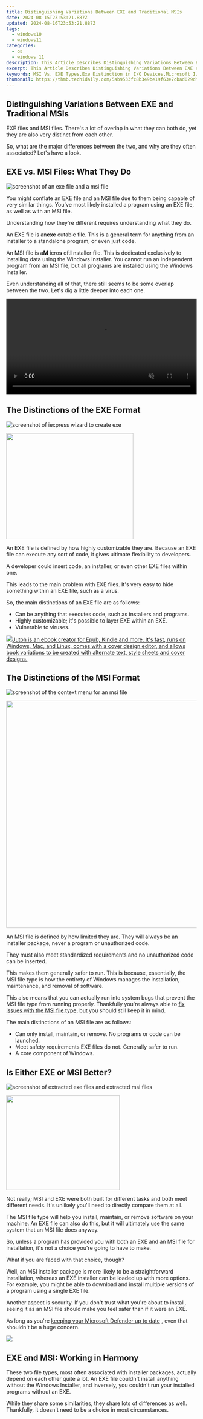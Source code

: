 ```yaml
---
title: Distinguishing Variations Between EXE and Traditional MSIs
date: 2024-08-15T23:53:21.887Z
updated: 2024-08-16T23:53:21.887Z
tags:
  - windows10
  - windows11
categories:
  - os
  - windows 11
description: This Article Describes Distinguishing Variations Between EXE and Traditional MSIs
excerpt: This Article Describes Distinguishing Variations Between EXE and Traditional MSIs
keywords: MSI Vs. EXE Types,Exe Distinction in I/O Devices,Microsoft I/O Device Differences,EXE Format Vs. Traditional MSIs,Software Executable Versus MSIs,Identifying Exe File Characteristics,Understanding MSI and EXE Variations
thumbnail: https://thmb.techidaily.com/5ab9533fc8b349be19f63e7cbad029dfd19e210f57907497c693bf48b201e0ff.jpg
---
```


## Distinguishing Variations Between EXE and Traditional MSIs

 EXE files and MSI files. There's a lot of overlap in what they can both do, yet they are also very distinct from each other.

 So, what are the major differences between the two, and why are they often associated? Let's have a look.

## EXE vs. MSI Files: What They Do

![screenshot of an exe file and a msi file](https://static1.makeuseofimages.com/wordpress/wp-content/uploads/2023/01/screenshot_of_an_exe_file_and_msi_file.jpg)

 You might conflate an EXE file and an MSI file due to them being capable of very similar things. You've most likely installed a program using an EXE file, as well as with an MSI file.

 Understanding how they're different requires understanding what they do.

 An EXE file is an**exe** cutable file. This is a general term for anything from an installer to a standalone program, or even just code.

 An MSI file is a**M** icro**s** oft**I** nstaller file. This is dedicated exclusively to installing data using the Windows Installer. You cannot run an independent program from an MSI file, but all programs are installed using the Windows Installer.

 Even understanding all of that, there still seems to be some overlap between the two. Let's dig a little deeper into each one.

<!-- affiliate ads begin -->
<a href="https://secure.2checkout.com/order/checkout.php?PRODS=36506229&QTY=1&AFFILIATE=108875&CART=1"><video width="100%" height="" class="rounded-t-md shadow-lg relative z-20" controls="" autoplay="" loop="" muted="" playsinline="" webkit-playinginline="">
<source type="video/mp4" src="https://aidaform.com/images/videos/aidaform-welcome-site.mp4"><source type="video/webm" src="https://aidaform.com/images/videos/aidaform-welcome-site.webm"></video></a>
<!-- affiliate ads end -->
## The Distinctions of the EXE Format

![screenshot of iexpress wizard to create exe](https://static1.makeuseofimages.com/wordpress/wp-content/uploads/2023/01/screenshot_of_iexpress_wizard_create_exe.jpg)
<!-- affiliate ads begin -->
<a href="https://laganoo.pxf.io/c/5597632/1657397/16446" target="_top" id="1657397"><img src="//a.impactradius-go.com/display-ad/16446-1657397" border="0" alt="" width="336" height="280"/></a><img height="0" width="0" src="https://imp.pxf.io/i/5597632/1657397/16446" style="position:absolute;visibility:hidden;" border="0" />
<!-- affiliate ads end -->

 An EXE file is defined by how highly customizable they are. Because an EXE file can execute any sort of code, it gives ultimate flexibility to developers.

 A developer could insert code, an installer, or even other EXE files within one.

 This leads to the main problem with EXE files. It's very easy to hide something within an EXE file, such as a virus.

So, the main distinctions of an EXE file are as follows:

* Can be anything that executes code, such as installers and programs.
* Highly customizable; it's possible to layer EXE within an EXE.
* Vulnerable to viruses.

<!-- affiliate ads begin -->
<a href="https://secure.2checkout.com/order/checkout.php?PRODS=4694919&QTY=1&AFFILIATE=108875&CART=1"><img src="https://secure.avangate.com/images/merchant/bccefcc1b1eee9eca3ae4f5c1a281482/products/jutoh-logo-1200x1600.jpg" border="0">Jutoh is an ebook creator for Epub, Kindle and more. It's fast, runs on Windows, Mac, and Linux, comes with a cover design editor, and allows book variations to be created with alternate text, style sheets and cover designs. </a>
<!-- affiliate ads end -->
## The Distinctions of the MSI Format

![screenshot of the context menu for an msi file](https://static1.makeuseofimages.com/wordpress/wp-content/uploads/2023/01/screenshot_of_msi_right_click_menu.jpg)
<!-- affiliate ads begin -->
<a href="https://appsumo.8odi.net/c/5597632/2075482/7443" target="_top" id="2075482"><img src="//a.impactradius-go.com/display-ad/7443-2075482" border="0" alt="" width="1200" height="600"/></a><img height="0" width="0" src="https://appsumo.8odi.net/i/5597632/2075482/7443" style="position:absolute;visibility:hidden;" border="0" />
<!-- affiliate ads end -->

 An MSI file is defined by how limited they are. They will always be an installer package, never a program or unauthorized code.

 They must also meet standardized requirements and no unauthorized code can be inserted.

 This makes them generally safer to run. This is because, essentially, the MSI file type is how the entirety of Windows manages the installation, maintenance, and removal of software.

 This also means that you can actually run into system bugs that prevent the MSI file type from running properly. Thankfully you're always able to [fix issues with the MSI file type,](https://www.makeuseof.com/windows-installer-package-fix-issues/) but you should still keep it in mind.

The main distinctions of an MSI file are as follows:

* Can only install, maintain, or remove. No programs or code can be launched.
* Meet safety requirements EXE files do not. Generally safer to run.
* A core component of Windows.

## Is Either EXE or MSI Better?

![screenshot of extracted exe files and extracted msi files](https://static1.makeuseofimages.com/wordpress/wp-content/uploads/2023/01/screenshot_of_extracted_msi_and_extracted_exe.jpg)
<!-- affiliate ads begin -->
<a href="https://printrendy.pxf.io/c/5597632/1453720/17020" target="_top" id="1453720"><img src="//a.impactradius-go.com/display-ad/17020-1453720" border="0" alt="" width="300" height="250"/></a><img height="0" width="0" src="https://imp.pxf.io/i/5597632/1453720/17020" style="position:absolute;visibility:hidden;" border="0" />
<!-- affiliate ads end -->

 Not really; MSI and EXE were both built for different tasks and both meet different needs. It's unlikely you'll need to directly compare them at all.

 The MSI file type will help you install, maintain, or remove software on your machine. An EXE file can also do this, but it will ultimately use the same system that an MSI file does anyway.

 So, unless a program has provided you with both an EXE and an MSI file for installation, it's not a choice you're going to have to make.

What if you are faced with that choice, though?

 Well, an MSI installer package is more likely to be a straightforward installation, whereas an EXE installer can be loaded up with more options. For example, you might be able to download and install multiple versions of a program using a single EXE file.

 Another aspect is security. If you don't trust what you're about to install, seeing it as an MSI file should make you feel safer than if it were an EXE.

 As long as you're [keeping your Microsoft Defender up to date](https://www.makeuseof.com/microsoft-defender-manually-update/) , even that shouldn't be a huge concern.

<!-- affiliate ads begin -->
<a href="https://store.absolute.com/order/checkout.php?PRODS=4601998&QTY=1&AFFILIATE=108875&CART=1"><img src="https://secure.avangate.com/images/merchant/ef70e26a0b5da778eda3f48014d087cd/728x90_larger-shield.jpg" border="0"></a>
<!-- affiliate ads end -->
## EXE and MSI: Working in Harmony

 These two file types, most often associated with installer packages, actually depend on each other quite a lot. An EXE file couldn't install anything without the Windows Installer, and inversely, you couldn't run your installed programs without an EXE.

 While they share some similarities, they share lots of differences as well. Thankfully, it doesn't need to be a choice in most circumstances.


<ins class="adsbygoogle"
     style="display:block"
     data-ad-format="autorelaxed"
     data-ad-client="ca-pub-7571918770474297"
     data-ad-slot="1223367746"></ins>



<ins class="adsbygoogle"
     style="display:block"
     data-ad-client="ca-pub-7571918770474297"
     data-ad-slot="8358498916"
     data-ad-format="auto"
     data-full-width-responsive="true"></ins>






